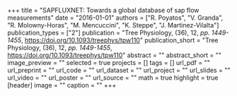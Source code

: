 +++
title = "SAPFLUXNET: Towards a global database of sap flow measurements"
date = "2016-01-01"
authors = ["R. Poyatos", "V. Granda", "R. Molowny-Horas", "M. Mencuccini", "K. Steppe", "J. Martinez-Vilalta"]
publication_types = ["2"]
publication = "Tree Physiology, (36), 12, _pp. 1449-1455_, https://doi.org/10.1093/treephys/tpw110"
publication_short = "Tree Physiology, (36), 12, _pp. 1449-1455_, https://doi.org/10.1093/treephys/tpw110"
abstract = ""
abstract_short = ""
image_preview = ""
selected = true
projects = []
tags = []
url_pdf = ""
url_preprint = ""
url_code = ""
url_dataset = ""
url_project = ""
url_slides = ""
url_video = ""
url_poster = ""
url_source = ""
math = true
highlight = true
[header]
image = ""
caption = ""
+++
